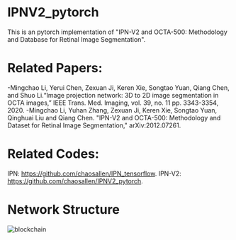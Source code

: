 # IPNV2_pytorch
This is an pytorch implementation of "IPN-V2 and OCTA-500: Methodology and Database for Retinal Image Segmentation". 
# Related Papers:
-Mingchao Li, Yerui Chen, Zexuan Ji, Keren Xie, Songtao Yuan, Qiang Chen, and Shuo Li.“Image projection network: 3D to 2D image segmentation in OCTA images,” IEEE Trans. Med. Imaging, vol. 39, no. 11 pp. 3343-3354, 2020.
-Mingchao Li, Yuhan Zhang, Zexuan Ji, Keren Xie, Songtao Yuan, Qinghuai Liu and Qiang Chen. "IPN-V2 and OCTA-500: Methodology and Dataset for Retinal Image Segmentation," arXiv:2012.07261.
# Related Codes:
IPN: https://github.com/chaosallen/IPN_tensorflow.
IPN-V2: https://github.com/chaosallen/IPNV2_pytorch.

# Network Structure
![blockchain](https://github.com/chaosallen/IPNV2_pytorch/blob/master/IPNV2.jpg)
